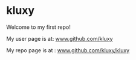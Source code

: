 kluxy
=====

Welcome to my first repo!

My user page is at:
www.github.com/kluxy

My repo page is at :
www.github.com/kluxy/kluxy
